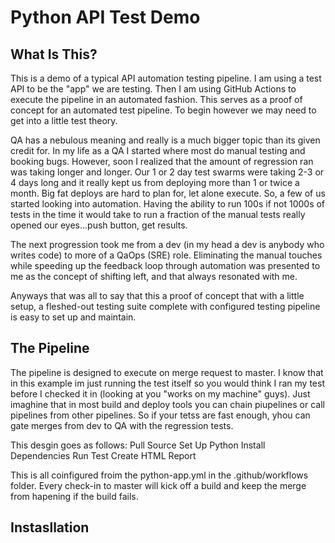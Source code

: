 # Python API Test Demo

## What Is This?
This is a demo of a typical API automation testing pipeline. I am using a test API to be the "app" we are testing. Then I am using GitHub Actions to execute the pipeline in an automated fashion. This serves as a proof of concept for an automated test pipeline. To begin however we may need to get into a little test theory.

QA has a nebulous meaning and really is a much bigger topic than its given credit for. In my life as a QA I started where most do manual testing and booking bugs. However, soon I realized that the amount of regression ran was taking longer and longer. Our 1 or 2 day test swarms were taking 2-3 or 4 days long and it really kept us from deploying more than 1 or twice a month. Big fat deploys are hard to plan for, let alone execute. So, a few of us started looking into automation. Having the ability to run 100s if not 1000s of tests in the time it would take to run a fraction of the manual tests really opened our eyes...push button, get results.

The next progression took me from a dev (in my head a dev is anybody who writes code) to more of a QaOps (SRE) role. Eliminating the manual touches while speeding up the feedback loop through automation was presented to me as the concept of shifting left, and that always resonated with me. 

Anyways that was all to say that this a proof of concept that with a little setup, a fleshed-out testing suite complete with configured testing pipeline is easy to set up and maintain.



## The Pipeline
The pipeline is designed to execute on merge request to master. I know that in this example im just running the test itself so you would think I ran my test before I checked it in (looking at you "works on my machine" guys). Just imaghine that in most build and deploy tools you can chain piupelines or call pipelines from other pipelines. So if your tetss are fast enough, yhou can gate merges from dev to QA with the regression tests. 

This desgin goes as follows:
Pull Source
Set Up Python
Install Dependencies
Run Test
Create HTML Report

This is all coinfigured froim the python-app.yml in the .github/workflows folder. Every check-in to master will kick off a build and keep the merge from hapening if the build fails.

## Instasllation


